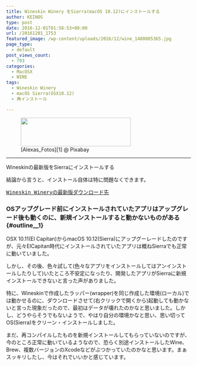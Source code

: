 ```yaml
---
title: Wineskin Winery をSierra(macOS 10.12)にインストールする
author: KEINOS
type: post
date: 2016-12-01T01:58:53+00:00
url: /20161201_1753
featured_image: /wp-content/uploads/2016/12/wine_1480805365.jpg
page_type:
  - default
post_views_count:
  - 793
categories:
  - MacOSX
  - WINE
tags:
  - Wineskin Winery
  - macOS Sierra(OSX10.12)
  - 再インストール

---
```

<figure id="attachment_1796" class="wp-caption alignnone"><img src="https://blog.keinos.com/wordpress/wp-content/uploads/2016/12/wine_1480805365-300x78.jpg" alt="" width="300" height="78" class="size-medium wp-image-1796" /><figcaption class="wp-caption-text">[Alexas_Fotos][1] @ Pixabay</figcaption></figure> 

* * *

Wineskinの最新版をSierraにインストールする

結論から言うと、インストール自体は特に問題なくできます。

<pre><a href="http://wineskin.urgesoftware.com/tiki-index.php?page=Downloads">Wineskin Wineryの最新版ダウンロード先</a>
</pre>

### OSアップグレード前にインストールされていたアプリはアップグレード後も動くのに、新規インストールすると動かないものがある {#outline__1}

OSX 10.11(El Capitan)からmacOS 10.12(Sierra)にアップグーレードしたのですが、元々ElCapitan時代にインストールされていたアプリは概ねSierraでも正常に動いていました。

しかし、その後、色々試して(色々なアプリをインストールしてはアンインストールしたりして)いたところ不安定になったり、開発したアプリがSierraに新規インストールできないと言った声がありました。

特に、Wineskinで作成したラッパー(wrapper)を同じ作成した環境(ローカル)では動かせるのに、ダウンロードさせて(右クリックで開くから)起動しても動かないと言った現象だったので、最初はデータが壊れたのかなと思いました。しかし、どうやらそうでもないようで、やはり自分の環境かなと思い、思い切ってOS(Sierra)をクリーン・インストールしました。

まだ、再コンパイルしたものを新規インストールしてもらっていないのですが、今のところ正常に動いているようなので、恐らく別途インストールしたWine、Brew、複数バージョンのXcodeなどがぶつかっていたのかなと思います。まぁスッキリしたし、今はそれでいいかと感じています。

 [1]: https://pixabay.com/users/Alexas_Fotos/